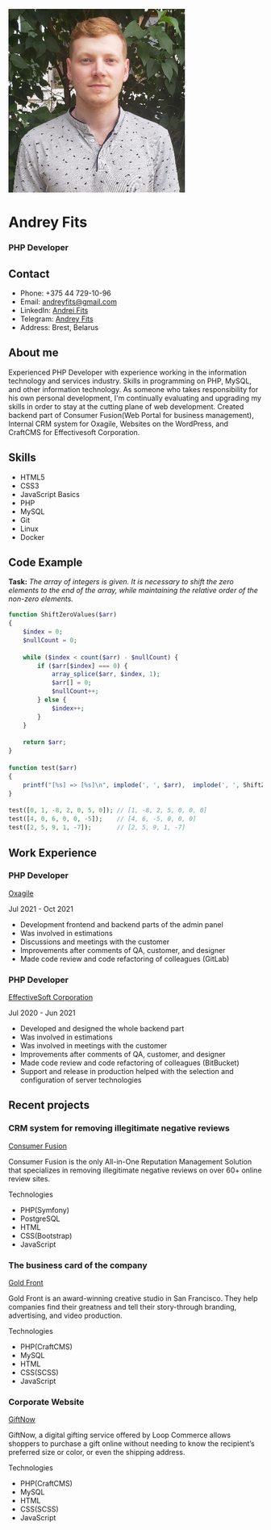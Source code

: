 ![Personal Photo](./images/photo.jpg "Andrey Fits")

# Andrey Fits

### PHP Developer

## Contact

- Phone: +375 44 729-10-96
- Email: [andreyfits@gmail.com](mailto:andreyfits@gmail.com)
- LinkedIn: [Andrei Fits](https://www.linkedin.com/in/andreifits/)
- Telegram: [Andrey Fits](https://t.me/andreyfits)
- Address: Brest, Belarus

## About me

Experienced PHP Developer with experience working in the information technology and services industry. Skills in
programming on PHP, MySQL, and other information technology. As someone who takes responsibility for his
own personal development, I'm continually evaluating and upgrading my skills in order to stay at the cutting plane
of web development. Created backend part of Consumer Fusion(Web Portal for business management), Internal CRM system
for Oxagile, Websites on the WordPress, and CraftCMS for Effectivesoft Corporation.

## Skills

- HTML5
- CSS3
- JavaScript Basics
- PHP
- MySQL
- Git
- Linux
- Docker

## Code Example

**Task:** *The array of integers is given. It is necessary to shift the zero elements to the end of the array, while maintaining the relative order of the non-zero elements.*

```php
function ShiftZeroValues($arr)
{
    $index = 0;
    $nullCount = 0;
    
    while ($index < count($arr) - $nullCount) {
        if ($arr[$index] === 0) {
            array_splice($arr, $index, 1);
            $arr[] = 0;
            $nullCount++;
        } else {
            $index++;
        }
    }
    
    return $arr;
}

function test($arr)
{
    printf("[%s] => [%s]\n", implode(', ', $arr),  implode(', ', ShiftZeroValues($arr)));
}

test([0, 1, -8, 2, 0, 5, 0]); // [1, -8, 2, 5, 0, 0, 0]
test([4, 0, 6, 0, 0, -5]);    // [4, 6, -5, 0, 0, 0]
test([2, 5, 9, 1, -7]);       // [2, 5, 9, 1, -7]
```

## Work Experience

### PHP Developer

[Oxagile](https://www.oxagile.com/)

Jul 2021 - Oct 2021

- Development frontend and backend parts of the admin panel
- Was involved in estimations
- Discussions and meetings with the customer
- Improvements after comments of QA, customer, and designer
- Made code review and code refactoring of colleagues (GitLab)

### PHP Developer

[EffectiveSoft Corporation](https://www.effectivesoft.com/)

Jul 2020 - Jun 2021

- Developed and designed the whole backend part
- Was involved in estimations
- Was involved in meetings with the customer
- Improvements after comments of QA, customer, and designer
- Made code review and code refactoring of colleagues (BitBucket)
- Support and release in production helped with the selection and configuration of server technologies

## Recent projects

### CRM system for removing illegitimate negative reviews

[Consumer Fusion](https://consumerfusion.com/)

Consumer Fusion is the only All-in-One Reputation Management Solution that specializes in removing illegitimate negative reviews on over 60+ online review sites.

Technologies
- PHP(Symfony)
- PostgreSQL
- HTML
- CSS(Bootstrap)
- JavaScript

### The business card of the company

[Gold Front](https://www.goldfront.com/)

Gold Front is an award-winning creative studio in San Francisco. They help companies find their greatness and tell their story-through branding, advertising, and video production.

Technologies
- PHP(CraftCMS)
- MySQL
- HTML
- CSS(SCSS)
- JavaScript

### Corporate Website

[GiftNow](https://www.giftnow.com/)

GiftNow, a digital gifting service offered by Loop Commerce allows shoppers to purchase a gift online without needing to know the recipient’s preferred size or color, or even the shipping address.

Technologies
- PHP(CraftCMS)
- MySQL
- HTML
- CSS(SCSS)
- JavaScript
